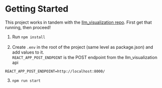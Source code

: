 # Getting Started
This project works in tandem with the [llm_visualization repo](https://github.com/zgordon01/llm_visualization). First get that running, then proceed!

1. Run `npm install`
<br /><br />
2. Create `.env` in the root of the project (same level as package.json) and add values to it.<br />
`REACT_APP_POST_ENDPOINT` is the POST endpoint from the llm_visualization api
```
REACT_APP_POST_ENDPOINT=http://localhost:8000/
```

3. `npm run start`
